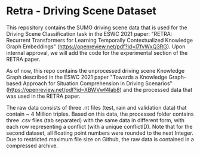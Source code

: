 # Retra - Driving Scene Dataset
This repository contains the SUMO driving scene data that is used for the Driving Scene Classification task in the ESWC 2021 paper: "RETRA: Recurrent Transformers for Learning Temporally Contextualized Knowledge Graph Embeddings" (https://openreview.net/pdf?id=l7fvWxQ3RG). Upon internal approval, we will add the code for the experimental section of the RETRA paper.

As of now, this repo contains the unprocessed driving scene Knowledge Graph described in the ESWC 2021 paper "Towards a Knowledge Graph-based Approach for Situation Comprehension in Driving Scenarios" (https://openreview.net/pdf?id=XBWVwf4lab8) and the processed data that was used in the RETRA paper.

The raw data consists of three .nt files (test, rain and validation data) that contain ~ 4 Million triples. Based on this data, the processed folder contains three .csv files (tab separated) with the same data in different form, with each row representing a conflict (with a unique conflictID). Note that for the second dataset, all floating point numbers were rounded to the next Integer.
Due to restricted maximum file size on Github, the raw data is contained in a compressed archive.